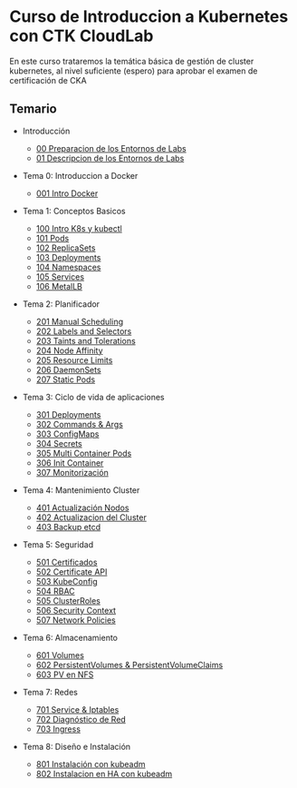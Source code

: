 # Curso de Introduccion a Kubernetes con CTK CloudLab

En este curso trataremos la temática básica de gestión de cluster kubernetes, al nivel suficiente (espero) para aprobar el examen de certificación de CKA

## Temario

  * Introducción
    * [00 Preparacion de los Entornos de Labs](doc/00_Preparacion_Entorno_Labs.md)
    * [01 Descripcion de los Entornos de Labs](doc/01_Descripcion_Entorno_Labs.md)

  * Tema 0: Introduccion a Docker
    * [001 Intro Docker](Practicas/001_Intro_Docker.md)

  * Tema 1: Conceptos Basicos
    * [100 Intro K8s y kubectl](Practicas/100_Intro_K8s_kubectl.md)
    * [101 Pods](Practicas/101_Pods.md)
    * [102 ReplicaSets](Practicas/102_ReplicaSets.md)
    * [103 Deployments](Practicas/103_Deployments.md)
    * [104 Namespaces](Practicas/104_Namespaces.md)
    * [105 Services](Practicas/105_Services.md)
    * [106 MetalLB](Practicas/106_MetalLB.md)

  * Tema 2: Planificador
    * [201 Manual Scheduling](Practicas/201_Manual_Scheduling.md)
    * [202 Labels and Selectors](Practicas/202_Labels_Selectors.md)
    * [203 Taints and Tolerations](Practicas/203_Taints_Tolerations.md)
    * [204 Node Affinity](Practicas/204_Node_Affinity.md)
    * [205 Resource Limits](Practicas/205_Resource_Limits.md)
    * [206 DaemonSets](Practicas/206_DaemonSets.md)
    * [207 Static Pods](Practicas/207_Static_Pods.md)

  * Tema 3: Ciclo de vida de aplicaciones
    * [301 Deployments](Practicas/301_Deployments.md)
    * [302 Commands & Args](Practicas/302_Commands_Args.md)
    * [303 ConfigMaps](Practicas/303_ConfigMaps.md)
    * [304 Secrets](Practicas/304_Secrets.md)
    * [305 Multi Container Pods](Practicas/305_Multi_Container.md)
    * [306 Init Container](Practicas/306_Init_Container.md)
    * [307 Monitorización](Practicas/307_Monitorizacion.md)

  * Tema 4: Mantenimiento Cluster
    * [401 Actualización Nodos](Practicas/401_Actualizacion_Nodos.md)
    * [402 Actualizacion del Cluster](Practicas/402_Actualizar_Cluster.md)
    * [403 Backup etcd](Practicas/403_Backup_etcd.md)

  * Tema 5: Seguridad
    * [501 Certificados](Practicas/501_Revisar_Certificados.md)
    * [502 Certificate API](Practicas/502_Certificate_API.md)
    * [503 KubeConfig](Practicas/503_KubeConfig.md)
    * [504 RBAC](Practicas/504_RBAC.md)
    * [505 ClusterRoles](Practicas/505_ClusterRoles.md)
    * [506 Security Context](Practicas/506_Security_Context.md)
    * [507 Network Policies](Practicas/507_Network_Policies.md)

  * Tema 6: Almacenamiento
    * [601 Volumes](Practicas/601_Volumes.md)
    * [602 PersistentVolumes & PersistentVolumeClaims](Practicas/602_PV_PVC.md)
    * [603 PV en NFS](Practicas/603_PV_NFS.md)

  * Tema 7: Redes
    * [701 Service & Iptables](Practicas/701_Service_iptables.md)
    * [702 Diagnóstico de Red](Practicas/702_DNS_Diagnostico_Red.md)
    * [703 Ingress](Practicas/703_Ingress.md)

  * Tema 8: Diseño e Instalación
    * [801 Instalación con kubeadm](Practicas/801_Instalacion_con_kubeadm.md)
    * [802 Instalacion en HA con kubeadm](Practicas/802_Instalacion_HA_kubeadm.md)

